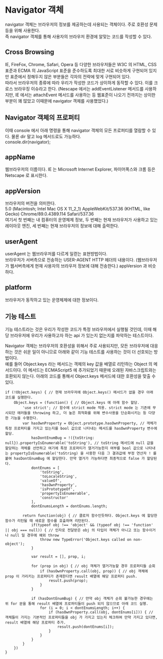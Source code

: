 # Navigator 객체
navigator 객체는 브라우저의 정보를 제공하는데 사용되는 객체이다. 주로 호환성 문제등을 위해 사용한다.</br>
즉 navigator 객체를 통해 사용자의 브라우저 환경에 알맞는 코드를 작성할 수 있다.

## Cross Browsing
IE, FireFox, Chrome, Safari, Opera 등 다양한 브라우저들은 W3C 의 HTML, CSS 표준과 ECMA 의 JavaScript 표준을
준수하도록 최대한 서로 비슷하게 구현되어 있지만 표준에서 정해두지 않은 부분들은 각자의 전략에 맞게 구현되어 있다.</br>
따라서 브라우저의 종류에 따라 우리가 작성한 코드가 상이하게 동작할 수 있다. 이를 크로스 브라우징 이슈라고 한다.
(Nescape 에서는 addEventListener 메서드를 사용하지만, IE 에서는 attachEvent 메서드를 사용하는 등
웹표준이 나오기 전까지는 상이한 부분이 꽤 많았고 이때문에 navigator 객체를 사용했었다.)

## Navigator 객체의 프로퍼티
이때 console 에서 아래 명령을 통해 navigator 객체의 모든 프로퍼티를 열람할 수 있다. 물론 dir 말고 log 메서드로도 가능하다.</br>
console.dir(navigator);

## appName
웹브라우저의 이름이다. IE 는 Microsoft Internet Explorer, 파이어폭스와 크롬 등은 Netscape 로 표시한다.

## appVersion
브라우저의 버전을 의미한다.</br>
5.0 (Macintosh; Intel Mac OS X 11_2_1) AppleWebKit/537.36 (KHTML, like Gecko) Chrome/89.0.4389.114 Safari/537.36</br>
여기서 첫 번째는 내 컴퓨터의 운영체제 정보, 두 번째는 현재 브라우저가 사용하고 있는 레이아웃 엔진, 세 번째는 현재 브라우저의 정보에 대해 출력한다.

## userAgent
userAgent 는 웹브라우저를 다르게 일컫는 표현방법이다.</br>
브라우저가 서버측으로 전송하는 USER-AGENT HTTP 헤더의 내용이다. (웹브라우저가 웹서버측에게 현재 사용자의 브라우저 정보에 대해 전송한다.) appVersion 과 비슷하다.</br>

## platform
브라우저가 동작하고 있는 운영체제에 대한 정보이다.

## 기능 테스트
기능 테스트라는 것은 우리가 작성한 코드가 특정 브라우저에서 실행될 것인데, 이때 해당 브라우저에 우리가 사용하고자 하는 api 가 있는지 없는지를 파악하는 테스트이다.</br>

Navigator 객체는 브라우저의 호환성을 위해서 주로 사용되지만, 모든 브라우저에 대응하는 것은 쉬운 일이 아니므로 아래와 같이 기능 테스트를 사용하는 것이 더 선호되는 방법이다.</br>
예를 들어 Object.keys 라는 메서드는 객체의 key 값을 배열로 리턴하는 Object 의 메서드이다. 이 메서드는 ECMAScript5 에 추가되었기 때문에 오래된 자바스크립트와는
호환되지 않는다. 아래의 코드를 통해서 Object.keys 메서드에 대한 호환성을 맞출 수 있다.

```
if (!Object.keys) { // 현재 브라우저에 Object.keys() 메서드가 없을 경우 아래 코드를 실행한다.
    Object.keys = (function() { // Object.keys 에 아래 함수 할당.
        'use strict'; // 함수에 strict mode 적용. strict mode 는 기존에 무시되던 에러들을 throwing 하고, 더 높은 최적화를 위해 변수사용을 단순화시키는 등 다양한 기능을 수행한다.
        var hasOwnProperty = Object.prototype.hasOwnProperty, // 객체가 특정 프로퍼티를 가지고 있는지를 bool 값으로 나타내는 메서드를 hasOwnProperty 변수에 할당.
            hasDontEnumBug = !({toString: null}).propertyIsEnumerable('toString'), // toString 메서드에 null 값을 할당하는 객체를 선언하고 여기에 특정 프로퍼티가 열거가능한지 여부를 bool 값으로 나타내는 propertyIsEnumerable('toString) 을 사용한 다음 그 결과값에 부정 연산자 ! 를 붙여 hasDontEnumBug 에 할당한다. 만약 열거가 가능하다면 최종적으로 false 가 할당된다.
            dontEnums = [
                'toString',
                'toLocaleString',
                'valueOf',
                'hasOwnProperty',
                'isPrototypeOf',
                'propertyIsEnumerable',
                'constructor'
            ],
            dontEnumsLength = dontEnums.length;
        
        return function(obj) { // 클로저 함수인듯하다. Object.keys 에 할당한 함수가 리턴될 때 새로운 함수를 호출하며 리턴된다.
            if(typeof obj !== 'object' && (typeof obj !== 'function' || obj === null)) { // 인자로 전달받은 obj 의 타입이 객체가 아니고 또는 함수이거나 null 일 경우에 예외 throw
                throw new TypeError('Object.keys called on non-object');
            }

            var result = [], prop, i;

            for (prop in obj) { // obj 객체가 열거가능할 경우 프로퍼티들 순회
                if (hasOwnProperty.call(obj, prop)) { // obj 객체에 prop 이 가리키는 프로퍼티가 존재한다면 result 배열에 해당 프로퍼티 push.
                    result.push(prop);
                }
            }

            if (hasDontEnumBug) { // 만약 obj 객체가 순회 불가능한 경우에는 위 for 문을 통해 result 배열에 프로퍼티들이 push 되지 않으므로 아래 코드 실행.
                for (i = 0; i < dontEnumsLength; i++) {
                    if (hasOwnProperty.call(obj, dontEnums[i])) { // 객체들이 가지는 기본적인 프로퍼티들을 obj 가 가지고 있는지 체크하여 만약 가지고 있다면, result 배열에 해당 프로퍼티 추가.
                        result.push(dontEnums[i]);
                    }
                }
            }
        }
    })
}
```
